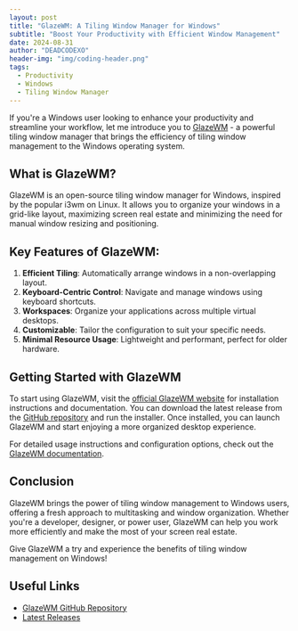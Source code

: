 ```yaml
---
layout: post
title: "GlazeWM: A Tiling Window Manager for Windows"
subtitle: "Boost Your Productivity with Efficient Window Management"
date: 2024-08-31
author: "DEADCODEXO"
header-img: "img/coding-header.png"
tags:
  - Productivity
  - Windows
  - Tiling Window Manager
---
```


If you're a Windows user looking to enhance your productivity and streamline your workflow, let me introduce you to [GlazeWM](https://github.com/glzr-io/glazewm) - a powerful tiling window manager that brings the efficiency of tiling window management to the Windows operating system.

## What is GlazeWM?

GlazeWM is an open-source tiling window manager for Windows, inspired by the popular i3wm on Linux. It allows you to organize your windows in a grid-like layout, maximizing screen real estate and minimizing the need for manual window resizing and positioning.

## Key Features of GlazeWM:

1. **Efficient Tiling**: Automatically arrange windows in a non-overlapping layout.
2. **Keyboard-Centric Control**: Navigate and manage windows using keyboard shortcuts.
3. **Workspaces**: Organize your applications across multiple virtual desktops.
4. **Customizable**: Tailor the configuration to suit your specific needs.
5. **Minimal Resource Usage**: Lightweight and performant, perfect for older hardware.

## Getting Started with GlazeWM

To start using GlazeWM, visit the [official GlazeWM website](https://glazewm.github.io/) for installation instructions and documentation. You can download the latest release from the [GitHub repository](https://github.com/glzr-io/glazewm/releases) and run the installer. Once installed, you can launch GlazeWM and start enjoying a more organized desktop experience.

For detailed usage instructions and configuration options, check out the [GlazeWM documentation](https://glazewm.github.io/docs/).

## Conclusion

GlazeWM brings the power of tiling window management to Windows users, offering a fresh approach to multitasking and window organization. Whether you're a developer, designer, or power user, GlazeWM can help you work more efficiently and make the most of your screen real estate.

Give GlazeWM a try and experience the benefits of tiling window management on Windows!

## Useful Links

- [GlazeWM GitHub Repository](https://github.com/glzr-io/glazewm)
- [Latest Releases](https://github.com/glzr-io/glazewm/releases)
